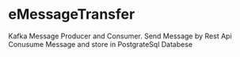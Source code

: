 # eMessageTransfer
Kafka Message Producer and Consumer.
Send Message by Rest Api
Conusume Message and store in PostgrateSql Databese

